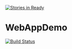 [![Stories in Ready](https://badge.waffle.io/omrumbakitemiz/WebAppDemo.png?label=ready&title=Ready)](https://waffle.io/omrumbakitemiz/WebAppDemo?utm_source=badge)
# WebAppDemo

[![Build Status](https://travis-ci.org/omrumbakitemiz/WebAppDemo.svg?branch=master)](https://travis-ci.org/omrumbakitemiz/WebAppDemo)
